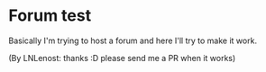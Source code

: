 # Forum test
Basically I'm trying to host a forum and here I'll try to make it work.

(By LNLenost: thanks :D please send me a PR when it works)
